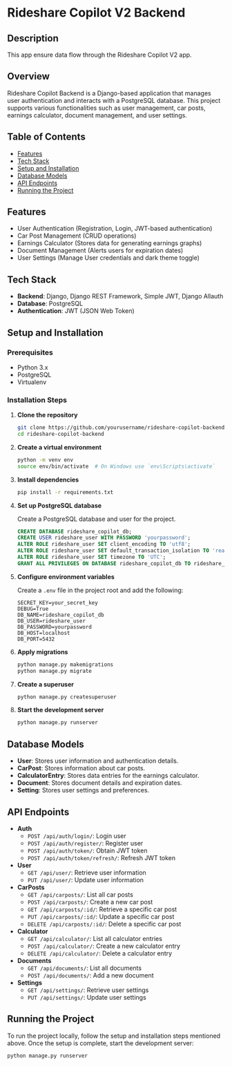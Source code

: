 # Rideshare Copilot V2 Backend

## Description

This app ensure data flow through the Rideshare Copilot V2 app.

## Overview

Rideshare Copilot Backend is a Django-based application that manages user authentication and interacts with a PostgreSQL database. This project supports various functionalities such as user management, car posts, earnings calculator, document management, and user settings.

## Table of Contents

- [Features](#features)
- [Tech Stack](#tech-stack)
- [Setup and Installation](#setup-and-installation)
- [Database Models](#database-models)
- [API Endpoints](#api-endpoints)
- [Running the Project](#running-the-project)

## Features

- User Authentication (Registration, Login, JWT-based authentication)
- Car Post Management (CRUD operations)
- Earnings Calculator (Stores data for generating earnings graphs)
- Document Management (Alerts users for expiration dates)
- User Settings (Manage User credentials and dark theme toggle)

## Tech Stack

- **Backend**: Django, Django REST Framework, Simple JWT, Django Allauth
- **Database**: PostgreSQL
- **Authentication**: JWT (JSON Web Token)

## Setup and Installation

### Prerequisites

- Python 3.x
- PostgreSQL
- Virtualenv

### Installation Steps

1. **Clone the repository**

   ```bash
   git clone https://github.com/yourusername/rideshare-copilot-backend.git
   cd rideshare-copilot-backend
   ```

2. **Create a virtual environment**

   ```bash
   python -m venv env
   source env/bin/activate  # On Windows use `env\Scripts\activate`
   ```

3. **Install dependencies**

   ```bash
   pip install -r requirements.txt
   ```

4. **Set up PostgreSQL database**

   Create a PostgreSQL database and user for the project.

   ```sql
   CREATE DATABASE rideshare_copilot_db;
   CREATE USER rideshare_user WITH PASSWORD 'yourpassword';
   ALTER ROLE rideshare_user SET client_encoding TO 'utf8';
   ALTER ROLE rideshare_user SET default_transaction_isolation TO 'read committed';
   ALTER ROLE rideshare_user SET timezone TO 'UTC';
   GRANT ALL PRIVILEGES ON DATABASE rideshare_copilot_db TO rideshare_user;
   ```

5. **Configure environment variables**

   Create a `.env` file in the project root and add the following:

   ```
   SECRET_KEY=your_secret_key
   DEBUG=True
   DB_NAME=rideshare_copilot_db
   DB_USER=rideshare_user
   DB_PASSWORD=yourpassword
   DB_HOST=localhost
   DB_PORT=5432
   ```

6. **Apply migrations**

   ```bash
   python manage.py makemigrations
   python manage.py migrate
   ```

7. **Create a superuser**

   ```bash
   python manage.py createsuperuser
   ```

8. **Start the development server**

   ```bash
   python manage.py runserver
   ```

## Database Models

- **User**: Stores user information and authentication details.
- **CarPost**: Stores information about car posts.
- **CalculatorEntry**: Stores data entries for the earnings calculator.
- **Document**: Stores document details and expiration dates.
- **Setting**: Stores user settings and preferences.

## API Endpoints

- **Auth**
  - `POST /api/auth/login/`: Login user
  - `POST /api/auth/register/`: Register user
  - `POST /api/auth/token/`: Obtain JWT token
  - `POST /api/auth/token/refresh/`: Refresh JWT token
- **User**
  - `GET /api/user/`: Retrieve user information
  - `PUT /api/user/`: Update user information
- **CarPosts**
  - `GET /api/carposts/`: List all car posts
  - `POST /api/carposts/`: Create a new car post
  - `GET /api/carposts/:id/`: Retrieve a specific car post
  - `PUT /api/carposts/:id/`: Update a specific car post
  - `DELETE /api/carposts/:id/`: Delete a specific car post
- **Calculator**
  - `GET /api/calculator/`: List all calculator entries
  - `POST /api/calculator/`: Create a new calculator entry
  - `DELETE /api/calculator/`: Delete a calculator entry
- **Documents**
  - `GET /api/documents/`: List all documents
  - `POST /api/documents/`: Add a new document
- **Settings**
  - `GET /api/settings/`: Retrieve user settings
  - `PUT /api/settings/`: Update user settings

## Running the Project

To run the project locally, follow the setup and installation steps mentioned above. Once the setup is complete, start the development server:

```bash
python manage.py runserver
```
